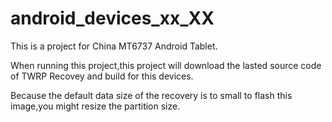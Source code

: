 # android_devices_xx_XX

This is a project for China MT6737 Android Tablet.

When running this project,this project will download the lasted source code of TWRP Recovey and build for this devices.

Because the default data size of the recovery is to small to flash this image,you might resize the partition size.
